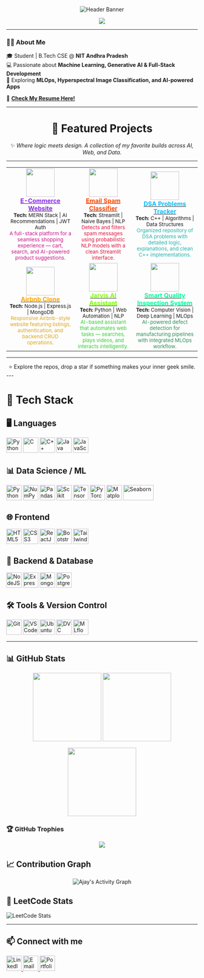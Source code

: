 <!-- Profile Header -->
<p align="center">
  <img src="https://media.licdn.com/dms/image/v2/D5616AQGH0w18wq3DFA/profile-displaybackgroundimage-shrink_350_1400/B56ZnfMpmXJYAg-/0/1760386260355?e=1762992000&v=beta&t=KTqnmDMXr6v0PK5kN-2dULxOyBGvUNCesbBWe20su5g" alt="Header Banner"/>
</p>

<p align="center">
  <a href="https://git.io/typing-svg">
    <img src="https://readme-typing-svg.herokuapp.com?font=Fira+Code&size=22&pause=1000&color=FF6B6B;FFA500;32CD32;1E90FF&center=true&vCenter=true&width=850&lines=Hi+It's+Me!!+Ajay+👋;Full+Stack%20%7C%20ML%20%7C%20Generative+AI%20Enthusiast;Always+Learning+New+Tech!"/>
  </a>
</p>



---

### 👨‍💻 About Me
🎓 Student | B.Tech CSE @ **NIT Andhra Pradesh**  
💻 Passionate about **Machine Learning, Generative AI & Full-Stack Development**  
🚀 Exploring **MLOps, Hyperspectral Image Classification, and AI-powered Apps**  

📄 [**Check My Resume Here!**](https://drive.google.com/file/d/1o1mWk8AtQ0Duc9UNoSVsh0Odv2F_UdOE/view?usp=sharing)

---
<div align="center">

# 🎨 **Featured Projects**

✨ *Where logic meets design. A collection of my favorite builds across AI, Web, and Data.*

</div>

---

<table align="center" style="border:none;">
  <tr>
    <td align="center" width="260" style="border:none;">
      <a href="https://github.com/Ajay-Kumar-Prasad/ECOMMERCE-WEBSITE">
        <img src="https://img.icons8.com/color/96/shopify.png" width="75"/><br>
        <b><span style="color:#8A2BE2;">E-Commerce Website</span></b>
      </a><br>
      <sub><b>Tech:</b> MERN Stack | AI Recommendations | JWT Auth</sub><br>
      <sub><span style="color:#C71585;">A full-stack platform for a seamless shopping experience — cart, search, and AI-powered product suggestions.</span></sub>
    </td>
    <td align="center" width="260" style="border:none;">
      <a href="https://github.com/Ajay-Kumar-Prasad/Email_Spam_Classifier_using_Naive_Bayes">
        <img src="https://img.icons8.com/color/96/mailbox-closed-flag-up--v1.png" width="75"/><br>
        <b><span style="color:#FF4500;">Email Spam Classifier</span></b>
      </a><br>
      <sub><b>Tech:</b> Streamlit | Naive Bayes | NLP</sub><br>
      <sub><span style="color:#DC143C;">Detects and filters spam messages using probabilistic NLP models with a clean Streamlit interface.</span></sub>
    </td>
    <td align="center" width="260" style="border:none;">
      <a href="https://github.com/Ajay-Kumar-Prasad/DSA-Problems-Tracker">
        <img src="https://img.icons8.com/color/96/flow-chart.png" width="75"/><br>
        <b><span style="color:#00BFFF;">DSA Problems Tracker</span></b>
      </a><br>
      <sub><b>Tech:</b> C++ | Algorithms | Data Structures</sub><br>
      <sub><span style="color:#20B2AA;">Organized repository of DSA problems with detailed logic, explanations, and clean C++ implementations.</span></sub>
    </td>
  </tr>

  <tr>
    <td align="center" width="260" style="border:none;">
      <a href="https://github.com/Ajay-Kumar-Prasad/MyMegaProject">
        <img src="https://img.icons8.com/color/96/airbnb.png" width="75"/><br>
        <b><span style="color:#FFA500;">Airbnb Clone</span></b>
      </a><br>
      <sub><b>Tech:</b> Node.js | Express.js | MongoDB</sub><br>
      <sub><span style="color:#DAA520;">Responsive Airbnb-style website featuring listings, authentication, and backend CRUD operations.</span></sub>
    </td>
    <td align="center" width="260" style="border:none;">
      <a href="https://github.com/Ajay-Kumar-Prasad/jarvis">
        <img src="https://img.icons8.com/color/96/robot-2.png" width="75"/><br>
        <b><span style="color:#7CFC00;">Jarvis AI Assistant</span></b>
      </a><br>
      <sub><b>Tech:</b> Python | Web Automation | NLP</sub><br>
      <sub><span style="color:#32CD32;">AI-based assistant that automates web tasks — searches, plays videos, and interacts intelligently.</span></sub>
    </td>
    <td align="center" width="260" style="border:none;">
      <a href="https://github.com/Ajay-Kumar-Prasad/Smart-Quality-Inspection-System">
        <img src="https://img.icons8.com/color/96/artificial-intelligence.png" width="75"/><br>
        <b><span style="color:#00FA9A;">Smart Quality Inspection System</span></b>
      </a><br>
      <sub><b>Tech:</b> Computer Vision | Deep Learning | MLOps</sub><br>
      <sub><span style="color:#2E8B57;">AI-powered defect detection for manufacturing pipelines with integrated MLOps workflow.</span></sub>
    </td>
  </tr>
</table>

---
<div align="center">
⭐ Explore the repos, drop a star if something makes your inner geek smile.
</div>
---

# 🚀 Tech Stack

## 🖥️ Languages
<p>
  <img src="https://cdn.jsdelivr.net/gh/devicons/devicon/icons/python/python-original.svg" alt="Python" width="40" height="40"/>
  <img src="https://cdn.jsdelivr.net/gh/devicons/devicon/icons/c/c-original.svg" alt="C" width="40" height="40"/>
  <img src="https://cdn.jsdelivr.net/gh/devicons/devicon/icons/cplusplus/cplusplus-original.svg" alt="C++" width="40" height="40"/>
  <img src="https://cdn.jsdelivr.net/gh/devicons/devicon/icons/java/java-original.svg" alt="Java" width="40" height="40"/>
  <img src="https://cdn.jsdelivr.net/gh/devicons/devicon/icons/javascript/javascript-original.svg" alt="JavaScript" width="40" height="40"/>
</p>

## 📊 Data Science / ML
<p>
  <img src="https://cdn.jsdelivr.net/gh/devicons/devicon/icons/python/python-original.svg" alt="Python" width="40" height="40"/>
  <img src="https://cdn.jsdelivr.net/gh/devicons/devicon/icons/numpy/numpy-original.svg" alt="NumPy" width="40" height="40"/>
  <img src="https://cdn.jsdelivr.net/gh/devicons/devicon/icons/pandas/pandas-original.svg" alt="Pandas" width="40" height="40"/>
  <img src="https://upload.wikimedia.org/wikipedia/commons/thumb/0/05/Scikit_learn_logo_small.svg/1280px-Scikit_learn_logo_small.svg.png" alt="Scikit Learn" width="40" height="40"/>
  <img src="https://cdn.jsdelivr.net/gh/devicons/devicon/icons/tensorflow/tensorflow-original.svg" alt="TensorFlow" width="40" height="40"/>
  <img src="https://cdn.jsdelivr.net/gh/devicons/devicon/icons/pytorch/pytorch-original.svg" alt="PyTorch" width="40" height="40"/>
  <img src="https://matplotlib.org/_static/images/logo2.svg" alt="Matplotlib" width="40" height="40"/>
  <img src="https://seaborn.pydata.org/_static/logo-wide-lightbg.svg" alt="Seaborn" width="80" height="40"/>
</p>

## 🌐 Frontend
<p>
  <img src="https://cdn.jsdelivr.net/gh/devicons/devicon/icons/html5/html5-original.svg" alt="HTML5" width="40" height="40"/>
  <img src="https://cdn.jsdelivr.net/gh/devicons/devicon/icons/css3/css3-original.svg" alt="CSS3" width="40" height="40"/>
  <img src="https://cdn.jsdelivr.net/gh/devicons/devicon/icons/react/react-original.svg" alt="ReactJS" width="40" height="40"/>
  <img src="https://cdn.jsdelivr.net/gh/devicons/devicon/icons/bootstrap/bootstrap-plain.svg" alt="Bootstrap" width="40" height="40" />
  <img src="https://cdn.jsdelivr.net/gh/devicons/devicon/icons/tailwindcss/tailwindcss-plain.svg" alt="TailwindCSS" width="40" height="40" />
</p>

## 💾 Backend & Database
<p>
  <img src="https://cdn.jsdelivr.net/gh/devicons/devicon/icons/nodejs/nodejs-original.svg" alt="NodeJS" width="40" height="40"/>
  <img src="https://cdn.jsdelivr.net/gh/devicons/devicon/icons/express/express-original.svg" alt="ExpressJS" width="40" height="40"/>
  <img src="https://cdn.jsdelivr.net/gh/devicons/devicon/icons/mongodb/mongodb-original.svg" alt="MongoDB" width="40" height="40"/>
  <img src="https://cdn.jsdelivr.net/gh/devicons/devicon/icons/postgresql/postgresql-original.svg" alt="PostgreSQL" width="40" height="40"/>
</p>

## 🛠️ Tools & Version Control
<p>
  <img src="https://cdn.jsdelivr.net/gh/devicons/devicon/icons/git/git-original.svg" alt="Git" width="40" height="40"/>
  <img src="https://cdn.jsdelivr.net/gh/devicons/devicon/icons/vscode/vscode-original.svg" alt="VSCode" width="40" height="40"/>
  <img src="https://cdn.jsdelivr.net/gh/devicons/devicon/icons/ubuntu/ubuntu-plain.svg" alt="Ubuntu" width="40" height="40"/>
   <img src="[https://www.svgrepo.com/svg/373568/dvc](https://encrypted-tbn0.gstatic.com/images?q=tbn:ANd9GcRZ4MNZqOZlDmY8_VtWUwLpPksCSEqRGx0IMQ&s)" alt="DVC" width="40" height="40"/>
   <img src="https://encrypted-tbn0.gstatic.com/images?q=tbn:ANd9GcQ8SRrObIPS4q8a_QXyw7WfDDeOMJf0KGnyUg&s" alt="MLflow" width="40" height="40"/>
</p>


---

## 📊 GitHub Stats
<p align="center">
  <img src="https://github-readme-stats.vercel.app/api?username=Ajay-Kumar-Prasad&show_icons=true&theme=radical" height="180"/>
  <img src="https://github-readme-stats.vercel.app/api/top-langs/?username=Ajay-Kumar-Prasad&layout=compact&theme=radical" height="180"/>
</p>

<p align="center">
  <img src="https://github-readme-streak-stats.herokuapp.com/?user=Ajay-Kumar-Prasad&theme=radical" height="180"/>
</p>

### 🏆 GitHub Trophies 
<p align="center">
 <img src="https://github-profile-trophy.vercel.app/?username=Ajay-Kumar-Prasad&theme=tokyonight&no-frame=false&no-bg=true&margin-w=8&row=1"/>
</p>

## 📈 Contribution Graph
<p align="center">
  <img src="https://github-readme-activity-graph.vercel.app/graph?username=Ajay-Kumar-Prasad&theme=tokyo-night&hide_border=true&area=true" alt="Ajay's Activity Graph"/>
</p>

## 🧩 LeetCode Stats

![LeetCode Stats](https://leetcard.jacoblin.cool/Ajay-Kumar-Prasad?theme=dark&font=Karma&ext=heatmap)

---

## 📫 Connect with me

<p>
  <a href="https://www.linkedin.com/in/Ajay-kumar-prasad-744b54287/" target="_blank">
    <img src="https://cdn.jsdelivr.net/gh/devicons/devicon/icons/linkedin/linkedin-original.svg" alt="LinkedIn" width="40" height="40"/>
  </a>
  <a href="mailto:ajayk10440@gmail.com">
    <img src="https://cdn.jsdelivr.net/gh/devicons/devicon/icons/google/google-original.svg" alt="Email" width="40" height="40"/>
  </a>
  <a href="https://your-portfolio-url.com" target="_blank">
    <img src="https://cdn-icons-png.flaticon.com/512/841/841364.png" alt="Portfolio" width="40" height="40"/>
  </a>
</p>

